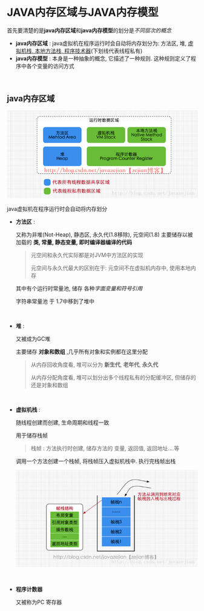 # JAVA内存区域与JAVA内存模型



首先要清楚的是**java内存区域**和**java内存模型**的划分是*不同层次的概念*

*   **java内存区域** : java虚拟机在程序运行时会自动将内存划分为: 方法区, 堆, <u>虚拟机栈, 本地方法栈, 程序技术器</u>(下划线代表线程私有)
*   **java内存模型** : 本身是一种抽象的概念, 它描述了一种规则. 这种规则定义了程序中各个变量的访问方式

<br>

## java内存区域

![java内存区域](JAVA内存区域与JAVA内存模型.assets/java内存区域.png)

 java虚拟机在程序运行时会自动将内存划分

*   **方法区** : 

    又称为非堆(Not-Heap), 静态区, 永久代(1.8移除), 元空间(1.8)
    主要储存以被加载的 **类, 常量, 静态变量, 即时编译器编译的代码**

    >   元空间和永久代实际都是对JVM中方法区的实现
    >
    >   元空间与永久代最大的区别在于: 元空间不在虚拟机内存中, 使用本地内存

    其中有个运行时常量池, 储存 各种*字面变量和符号引用*

    字符串常量池 于 1.7中移到了堆中

    <br>

*   **堆** :

    又被成为GC堆

    主要储存 **对象和数组** ,几乎所有对象和实例都在这里分配

    >   从内存回收角度看, 堆可以分为 **新生代**, **老年代**, **永久代**
    >
    >   从内存分配角度看, 堆可以划分出多个线程私有的分配缓冲区, 但储存的还是对象和数组

    <br>

*   **虚拟机栈** : 

    随线程创建而创建, 生命周期和线程一致

    用于储存栈帧

    >   栈帧 : 方法执行时创建, 储存方法的 变量, 返回值, 返回地址....等

    调用一个方法创建一个栈帧, 将栈帧压入虚拟机栈中. 执行完栈帧出栈

    ![栈帧_栈](JAVA内存区域与JAVA内存模型.assets/栈帧_栈.png)

    <br>

*   **程序计数器**

    又被称为PC 寄存器


